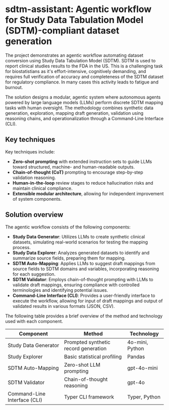 # sdtm-assistant: Agentic workflow for Study Data Tabulation Model (SDTM)-compliant dataset generation

The project demonstrates an agentic workflow automating dataset conversion using Study Data Tabulation Model (SDTM). SDTM is used to report clinical studies results to the FDA in the US. This is a challenging task for biostatistians as it's effort-intensive, cognitively demanding, and requires full verification of accuracy and completeness of the SDTM dataset for regulatory compliance. In many cases this activity leads to fatigue and burnout.

The solution designs a modular, agentic system where autonomous agents powered by large language models (LLMs) perform discrete SDTM mapping tasks with human oversight. The methodology combines synthetic data generation, exploration, mapping draft generation, validation using reasoning chains, and operationalization through a Command-Line Interface (CLI).

## Key techniques
Key techniques include: 
*	**Zero-shot prompting** with extended instruction sets to guide LLMs toward structured, machine- and human-readable outputs.
*	**Chain-of-thought (CoT)** prompting to encourage step-by-step validation reasoning.
*	**Human-in-the-loop** review stages to reduce hallucination risks and maintain clinical compliance.
*	**Extensible modular architecture**, allowing for independent improvement of system components.

## Solution overview
The agentic workflow consists of the following components:
*	**Study Data Generator**: Utilizes LLMs to create synthetic clinical datasets, simulating real-world scenarios for testing the mapping process.
*	**Study Data Explorer**: Analyzes generated datasets to identify and summarize source fields, preparing them for mapping.
*	**SDTM Auto-Mapping**: Applies LLMs to suggest draft mappings from source fields to SDTM domains and variables, incorporating reasoning for each suggestion.
*	**SDTM Validator**: Employs chain-of-thought prompting with LLMs to validate draft mappings, ensuring compliance with controlled terminologies and identifying potential issues.
*	**Command-Line Interface (CLI)**: Provides a user-friendly interface to execute the workflow, allowing for input of draft mappings and output of validated results in various formats (JSON, CSV).

The following table provides a brief overview of the method and technology used with each component. 

|Component              |Method                               |	Technology      |
|-----------------------|-------------------------------------|-----------------|
|Study Data Generator	  |Prompted synthetic record generation	|4o-mini, Python  |
|Study Explorer	        |Basic statistical profiling	        |Pandas           |
|SDTM Auto-Mapping	    |Zero-shot LLM prompting	            |gpt-4o-mini      |
|SDTM Validator	        |Chain-of-thought reasoning	          |gpt-4o           |
|Command-Line Interface (CLI)	| Typer CLI framework            |Typer, Python   |
